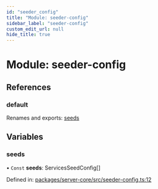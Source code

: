 ```yaml
---
id: "seeder_config"
title: "Module: seeder-config"
sidebar_label: "seeder-config"
custom_edit_url: null
hide_title: true
---
```


# Module: seeder-config

## References

### default

Renames and exports: [seeds](seeder_config.md#seeds)

## Variables

### seeds

• `Const` **seeds**: ServicesSeedConfig[]

Defined in: [packages/server-core/src/seeder-config.ts:12](https://github.com/xr3ngine/xr3ngine/blob/77d12cea0/packages/server-core/src/seeder-config.ts#L12)

